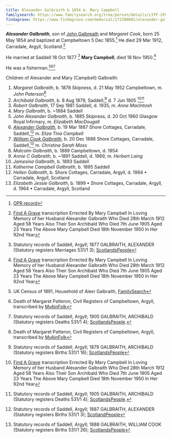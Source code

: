 ```yaml
---
title: Alexander Galbraith b 1854 m. Mary Campbell
familysearch: https://www.familysearch.org/tree/person/details/LYTF-2FH
findagrave: https://www.findagrave.com/memorial/172200082/alexander-galbraith
---
```

***Alexander Galbraith***, son of [John Galbreath](galbreath-john-1821.md) and *Margaret Cook*, born 25 May 1854 and baptized at Campbeltown 5 Dec 1855.[^birth] He died 29 Mar 1912, Carradale, Argyll, Scotland.[^death]

He married  at Saddell 18 Oct 1877 [^marriage] **Mary Campbell**, died 18 Nov 1950.[^death]

He was a fisherman.[^census-1891][^margaret-death][^archibald-death]

Children of Alexander and Mary (Campbell) Galbraith:

1. *Margaret Galbraith*, b. 1878 Skipness, d. 21 May 1952 Campbeltown, m. *John Paterson*[^margaret-death]
2. *Archibald Galbraith*, b. 8 Aug 1879, Saddell;[^archibald-birth] d. 7 Jun 1905 [^death][^archibald-death]
3. *Robert Galbraith*, 17 Sep 1881 Saddell, d. 1935, m. *Anne MacIntosh*
4. *Mary Galbraith*, b. ~1884 Saddell
5. *John Alexander Galbraith*, b. 1885 Skipness, d. 20 Oct 1960 Glasgow Royal Infirmary, m. *Elizabeth MacDougall*
6. *[Alexander Galbraith](galbraith-alexander-1887.md)*, b. 19 Mar 1887 Shore Cottages, Carradale, Saddell,[^birth-alexander] m. *Eliza Tina Campbell*
7. *[William Cook Galbraith](galbraith-william-cook-1888-moss.md)*, b. 20 Dec 1888 Shore Cottages, Carradale, Saddell,[^william-birth] m. *Christina Sarah Moss*
8. *Malcolm Galbraith*, b. 1889 Campbeltown, d. 1954
9. *Annie C Galbraith*, b. ~1891 Saddell, d. 1969, m. *Herbert Laing*
10. *Jamesina Galbraith*, b. 1893 Saddell
11. *Katherine Campbell Galbraith*, b. 1895 Saddell
12. *Hellen Galbraith*, b. Shore Cottages, Carradale, Argyll, d. 1964 • Carradale, Argyll, Scotland
13. *Elizabeth Jessie Galbraith*, b. 1899 • Shore Cottages, Carradale, Argyll, d.  1964 • Carradale, Argyll, Scotland

[^birth]: [OPR record](/sources/opr-campbeltown-births.md#1854-05-25-alexander-galbraith)

[^death]: [Find A Grave](https://www.findagrave.com/memorial/172200082/alexander-galbraith) transcription
    Errected By
    Mary Campbell
    In Loving Memory of her Husband
    Alexander Galbraith
    Who Died 28th March 1912
    Aged 58 Years
    Also Their Son Archibald
    Who Died 7th June 1905
    Aged 23 Years
    The Above
    Mary Campbell
    Died 18th November 1950
    In Her 92nd Year

[^marriage]: Statutory records of Saddell, Argyll; 1877 GALBRAITH, ALEXANDER (Statutory registers Marriages 531/1 3); [ScotlandsPeople](https://www.scotlandspeople.gov.uk/view-image/nrs_stat_marriages/1344069)

[^margaret-death]: Death of Margaret Patteron, Civil Registers of Campbeltown, Argyll, transcribed by [MyAinFolk](https://www.myainfolk.ca/records/18688)

[^archibald-birth]: Statutory records of Saddell, Argyll; 1879 GALBRAITH, ARCHIBALD (Statutory registers Births 531/1 16); [ScotlandsPeople](https://www.scotlandspeople.gov.uk/view-image/nrs_stat_births/41576059)

[^archibald-death]: Statutory records of Saddell, Argyll; 1905 GALBRAITH, ARCHIBALD (Statutory registers Deaths 531/1 4); [ScotlandsPeople](https://www.scotlandspeople.gov.uk/view-image/nrs_stat_deaths/5837556).

[^census-1891]: UK Census of 1891, Household of Alexr Galbraith, [FamilySearch](https://www.familysearch.org/ark:/61903/1:1:KSFB-HYH)

[^william-birth]: Statutory records of Saddell, Argyll; 1888 GALBRAITH, WILLIAM COOK (Statutory registers Births 531/1 26); [ScotlandsPeople](https://www.scotlandspeople.gov.uk/view-image/nrs_stat_births/42880816)

[^birth-alexander]: Statutory records of Saddell, Argyll; 1887 GALBRAITH, ALEXANDER (Statutory registers Births 531/1 3); [ScotlandPeople](https://www.scotlandspeople.gov.uk/view-image/nrs_stat_births/42705294)


